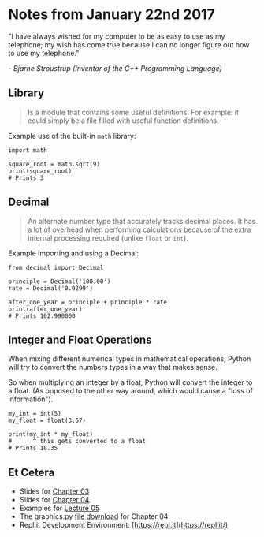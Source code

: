 # Notes from January 22nd 2017
"I have always wished for my computer to be as easy to use as my telephone; my wish has come true because I can no longer figure out how to use my telephone."

<cite>- Bjarne Stroustrup *(Inventor of the C++ Programming Language)*</cite>

## Library
>Is a module that contains some useful definitions. For example: it could simply be a file filled with useful function definitions.

Example use of the built-in `math` library:

    import math

    square_root = math.sqrt(9)
    print(square_root)
    # Prints 3
    
## Decimal
>An alternate number type that accurately tracks decimal places. It has a lot of overhead when performing calculations because of the extra internal processing required (unlike `float` or `int`).

Example importing and using a Decimal:

    from decimal import Decimal
    
    principle = Decimal('100.00')
    rate = Decimal('0.0299')
    
    after_one_year = principle + principle * rate
    print(after_one_year)
    # Prints 102.990000

## Integer and Float Operations
When mixing different numerical types in mathematical operations, Python will try to convert the numbers types in a way that makes sense.

So when multiplying an integer by a float, Python will convert the integer to a float. (As opposed to the other way around, which would cause a "loss of information").

	my_int = int(5)
	my_float = float(3.67)
	
	print(my_int * my_float)
	#      ^ this gets converted to a float
	# Prints 18.35

## Et Cetera
* Slides for [Chapter 03](http://mcsp.wartburg.edu/zelle/python/ppics3/slides/Chapter03.pptx)
* Slides for [Chapter 04](http://mcsp.wartburg.edu/zelle/python/ppics3/slides/Chapter04.pptx)
* Examples for [Lecture 05](../examples/lecture05.py)
* The graphics.py [file download](https://canvas.seattlecentral.edu/courses/1411133/files/76130838/download?wrap=1) for Chapter 04
* Repl.it Development Environment: [https://repl.it](https://repl.it/)